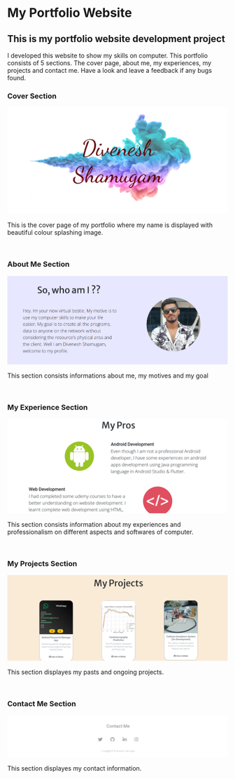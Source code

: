 # My Portfolio Website

<h2>This is my portfolio website development project </h2>
<p> I developed this website to show my skills on computer. This portfolio consists of 5 sections. The cover page, about me, my experiences, my projects and contact me. Have a look and leave a feedback if any bugs found.</p>

<h3> Cover Section </h3>

<img src="https://github.com/Divenesh/My-Website-/blob/main/images/Cover.png" href="Cover Page">

<p> This is the cover page of my portfolio where my name is displayed with beautiful colour splashing image. </p>

<br>

<h3> About Me Section </h3>

<img src="https://github.com/Divenesh/My-Website-/blob/main/images/About%20me.png" href="About me">

<p> This section consists informations about me, my motives and my goal </p>
<br>


<h3> My Experience Section </h3>

<img src="https://github.com/Divenesh/My-Website-/blob/main/images/My%20pros.png" href="My Experience">

<p> This section consists information about my experiences and professionalism on different aspects and softwares of computer. </p>
<br>


<h3> My Projects Section </h3>

<img src="https://github.com/Divenesh/My-Website-/blob/main/images/Projects.png" href="My projects">

<p> This section displayes my pasts and ongoing projects. </p>
<br>


<h3> Contact Me Section </h3>

<img src="https://github.com/Divenesh/My-Website-/blob/main/images/Contact%20me.png" href="Contact Me">

<p> This section displayes my contact information. </p>


